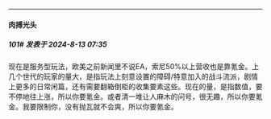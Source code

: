 ﻿
*****

####  肉搏光头  
##### 101#       发表于 2024-8-13 07:35

现在是服务型玩法，欧美之前新闻里不说EA，索尼50%以上营收也是靠氪金。上几个世代的玩家的量大，是指玩法上刻意设置的障碍/特意加入的战斗流派，剧情上更多的日常闲篇，还有需要翻箱倒柜的收集要素这些。现在的量，是指数值，要不停地往上涨，所以你要氪金。或者清一堆让人麻木的问号，很无趣，所以你要氪金。我要限制你，没有抛瓦就不会爽，所以你要氪金。

